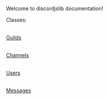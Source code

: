 Welcome to discordjslib documentation!

Classes: 
<br/><br/>

[Guilds](https://github.com/discordjslib/discordjslib/blob/main/Documentation/Classes/Guilds.md)
<br/><br/>

[Channels](https://github.com/discordjslib/discordjslib/blob/main/Documentation/Classes/Channels.md)
<br/><br/>

[Users](https://github.com/discordjslib/discordjslib/blob/main/Documentation/Classes/Users.md)
<br/><br/>

[Messages](https://github.com/discordjslib/discordjslib/blob/main/Documentation/Classes/Messages.md)
<br/><br/>
